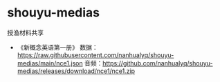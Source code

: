 # shouyu-medias
授渔材料共享

- 《新概念英语第一册》
数据：https://raw.githubusercontent.com/nanhualyq/shouyu-medias/main/nce1.json
音频：https://github.com/nanhualyq/shouyu-medias/releases/download/nce1/nce1.zip
